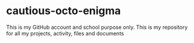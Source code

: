 # cautious-octo-enigma
This is my GitHub account and school purpose only. This is my repository for all my projects, activity, files and documents
